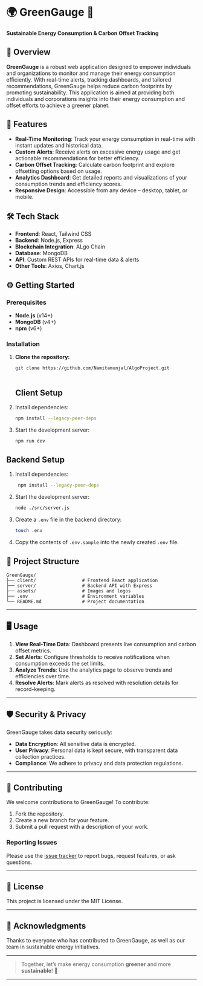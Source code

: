 
# 🌍 **GreenGauge** 🌱
**Sustainable Energy Consumption & Carbon Offset Tracking**


## 🌟 **Overview**
**GreenGauge** is a robust web application designed to empower individuals and organizations to monitor and manage their energy consumption efficiently. With real-time alerts, tracking dashboards, and tailored recommendations, GreenGauge helps reduce carbon footprints by promoting sustainability. This application is aimed at providing both individuals and corporations insights into their energy consumption and offset efforts to achieve a greener planet.



## 🚀 **Features**
- **Real-Time Monitoring**: Track your energy consumption in real-time with instant updates and historical data.
- **Custom Alerts**: Receive alerts on excessive energy usage and get actionable recommendations for better efficiency.
- **Carbon Offset Tracking**: Calculate carbon footprint and explore offsetting options based on usage.
- **Analytics Dashboard**: Get detailed reports and visualizations of your consumption trends and efficiency scores.
- **Responsive Design**: Accessible from any device – desktop, tablet, or mobile.


## 🛠 **Tech Stack**
- **Frontend**: React, Tailwind CSS
- **Backend**: Node.js, Express
- **Blockchain Integration**: ALgo Chain
- **Database**: MongoDB
- **API**: Custom REST APIs for real-time data & alerts
- **Other Tools**: Axios, Chart.js

## ⚙️ **Getting Started**

### Prerequisites
- **Node.js** (v14+)
- **MongoDB** (v4+)
- **npm** (v6+)

### Installation

1. **Clone the repository:**
   ```bash
   git clone https://github.com/Namitamunjal/AlgoProject.git
  
   ```

   ## Client Setup
1. Install dependencies:
   ```bash
   npm install --legacy-peer-deps
   ```

2. Start the development server:
   ```bash
   npm run dev
   ```

## Backend Setup
1. Install dependencies:
   ```bash
    npm install --legacy-peer-deps
   ```
2. Start the development server:
   ```bash
   node ./src/server.js
   ```
3. Create a `.env` file in the backend directory:
   ```bash
   touch .env
   ```

4. Copy the contents of `.env.sample` into the newly created `.env` file.


## 🧩 **Project Structure**

```
GreenGauge/
├── client/                 # Frontend React application
├── server/                 # Backend API with Express
├── assets/                 # Images and logos
├── .env                    # Environment variables
└── README.md               # Project documentation
```

---

## 🖥 **Usage**

1. **View Real-Time Data**: Dashboard presents live consumption and carbon offset metrics.
2. **Set Alerts**: Configure thresholds to receive notifications when consumption exceeds the set limits.
3. **Analyze Trends**: Use the analytics page to observe trends and efficiencies over time.
4. **Resolve Alerts**: Mark alerts as resolved with resolution details for record-keeping.

---

## 🛡 **Security & Privacy**
GreenGauge takes data security seriously:
- **Data Encryption**: All sensitive data is encrypted.
- **User Privacy**: Personal data is kept secure, with transparent data collection practices.
- **Compliance**: We adhere to privacy and data protection regulations.

---


## 🤝 **Contributing**
We welcome contributions to GreenGauge! To contribute:
1. Fork the repository.
2. Create a new branch for your feature.
3. Submit a pull request with a description of your work.

### Reporting Issues
Please use the [issue tracker](https://github.com/Namitamunjal/AlgoProject/issues) to report bugs, request features, or ask questions.

---

## 📄 **License**
This project is licensed under the MIT License.

---

## 🙌 **Acknowledgments**
Thanks to everyone who has contributed to GreenGauge, as well as our team in sustainable energy initiatives.

---

> Together, let’s make energy consumption **greener** and more **sustainable**! 🌱

---
